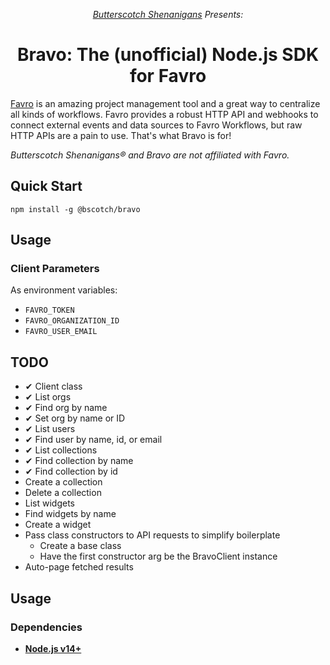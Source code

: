 <p align="center"><i><a href="https://www.bscotch.net">Butterscotch Shenanigans</a> Presents:</i></p>

<h1 align="center"> Bravo: The (unofficial) Node.js SDK for Favro</h1>

[Favro](https://www.favro.com/) is an amazing project management tool
and a great way to centralize all kinds of workflows. Favro provides a
robust HTTP API and webhooks to connect external events and data sources
to Favro Workflows, but raw HTTP APIs are a pain to use. That's what Bravo
is for!

_Butterscotch Shenanigans&reg; and Bravo are not affiliated with Favro._

## Quick Start

`npm install -g @bscotch/bravo`

## Usage

### Client Parameters

As environment variables:

- `FAVRO_TOKEN`
- `FAVRO_ORGANIZATION_ID`
- `FAVRO_USER_EMAIL`

## TODO

- ✔ Client class
- ✔ List orgs
- ✔ Find org by name
- ✔ Set org by name or ID
- ✔ List users
- ✔ Find user by name, id, or email
- ✔ List collections
- ✔ Find collection by name
- ✔ Find collection by id
- Create a collection
- Delete a collection
- List widgets
- Find widgets by name
- Create a widget
- Pass class constructors to API requests to simplify boilerplate
  - Create a base class
  - Have the first constructor arg be the BravoClient instance
- Auto-page fetched results

## Usage

### Dependencies

- [**Node.js v14+**](https://nodejs.org/)
